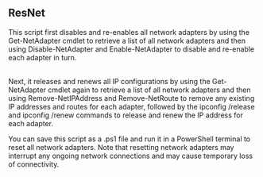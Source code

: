 <h2>ResNet</h2>
This script first disables and re-enables all network adapters by using the Get-NetAdapter cmdlet to retrieve a list of all network adapters and then using Disable-NetAdapter and Enable-NetAdapter to disable and re-enable each adapter in turn.

<br>Next, it releases and renews all IP configurations by using the Get-NetAdapter cmdlet again to retrieve a list of all network adapters and then using Remove-NetIPAddress and Remove-NetRoute to remove any existing IP addresses and routes for each adapter, followed by the ipconfig /release and ipconfig /renew commands to release and renew the IP address for each adapter.

You can save this script as a .ps1 file and run it in a PowerShell terminal to reset all network adapters. Note that resetting network adapters may interrupt any ongoing network connections and may cause temporary loss of connectivity.
